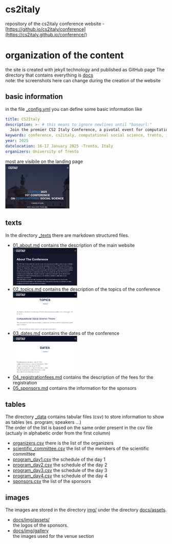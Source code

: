 # cs2italy
repository of the cs2italy conference website - [https://github.io/cs2italy/conference](https://cs2italy.github.io/conference/) <br/>

# organization of the content
the site is created with jekyll technology and published as GitHub page
The directory that contains everything is [docs]()<Br/>
note: the screenshots here can change during the creation of the website

## basic information
in the file [_config.yml](docs/_config.yml) you can define some basic information like 
```yaml
title: CS2Italy 
description: >- # this means to ignore newlines until "baseurl:"
  Join the premier CS2 Italy Conference, a pivotal event for computational social scientists in Italy and internationally. Scheduled for 2025, this conference will feature interdisciplinary collaboration among experts in economics, sociology, psychology, and more. Expect in-depth discussions, innovative research, and the launch of the Society Computational Social Science Italy (CS2 Italy), a new association for scholars in the field
keywords: conference, cs2italy, computational social science, trento, italy, fbk
year: 2025
datelocation: 16-17 January 2025 -Trento, Italy
organizers: University of Trento
```
  
most are visibile on the landing page<br/>
<img src="screenshots/00.png" width="200px"/>
## texts
In the directory [_texts](_texts) there are markdown structured files.
* [01_about.md](docs/_texts/01_about.md) contains the description of the main website<br/><img src="screenshots/01_about.jpg" width="200px"/>
* [02_topics.md](docs/_texts/02_topics.md) contains the description of the topics of the conference<br/><img src="screenshots/02.png" width="200px"/>
* [03_dates.md](docs/_texts/03_dates.md) contains the dates of the conference<br/><img src="screenshots/03.png" width="200px"/>
* [04_registrationfees.md](docs/_texts/04_registrationfees.md) contains the description of the fees for the registration
* [05_sponsors.md](docs/_texts/05_sponsors.md) contains the information for the sponsors

## tables
The directory [_data](_data) contains tabular files (csv) to store information to show as tables (es. program, speakers ...)<br/>
The order of the list is based on the same order present in the csv file (actualy in alphabetic order from the first column)

* [organizers.csv](_data/organizers.csv) there is the list of the organizers
* [scientific_committee.csv](_data/scientific_committee.csv) the list of the members of the scientific committee
* [program_day1.csv](_data/program_day1.csv) the schedule of the day 1
* [program_day2.csv](_data/program_day2.csv) the schedule of the day 2
* [program_day3.csv](_data/program_day3.csv) the schedule of the day 3
* [program_day4.csv](_data/program_day4.csv) the schedule of the day 4
* [sponsors.csv](_data/sponsors.csv) the list of the sponsors


## images
The images are stored in the directory [img/](docs/assets/img) under the directory [docs/assets](assets).<br/>
- [docs/img/assets/](supporters)<br/>the logos of the sponsors.
- [docs/img/gallery](gallery)<br/>the images used for the venue section
